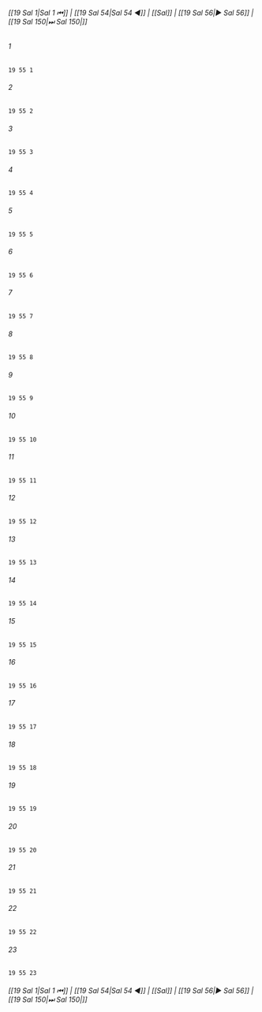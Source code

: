 
###### [[19 Sal 1|Sal 1 ⏮]] | [[19 Sal 54|Sal 54 ◀]] | [[Sal]] | [[19 Sal 56|▶ Sal 56]] | [[19 Sal 150|⏭ Sal 150|]]

###### 1
``` verse
19 55 1 
```
###### 2
``` verse
19 55 2 
```
###### 3
``` verse
19 55 3 
```
###### 4
``` verse
19 55 4 
```
###### 5
``` verse
19 55 5 
```
###### 6
``` verse
19 55 6 
```
###### 7
``` verse
19 55 7 
```
###### 8
``` verse
19 55 8 
```
###### 9
``` verse
19 55 9 
```
###### 10
``` verse
19 55 10 
```
###### 11
``` verse
19 55 11 
```
###### 12
``` verse
19 55 12 
```
###### 13
``` verse
19 55 13 
```
###### 14
``` verse
19 55 14 
```
###### 15
``` verse
19 55 15 
```
###### 16
``` verse
19 55 16 
```
###### 17
``` verse
19 55 17 
```
###### 18
``` verse
19 55 18 
```
###### 19
``` verse
19 55 19 
```
###### 20
``` verse
19 55 20 
```
###### 21
``` verse
19 55 21 
```
###### 22
``` verse
19 55 22 
```
###### 23
``` verse
19 55 23 
```

###### [[19 Sal 1|Sal 1 ⏮]] | [[19 Sal 54|Sal 54 ◀]] | [[Sal]] | [[19 Sal 56|▶ Sal 56]] | [[19 Sal 150|⏭ Sal 150|]]


